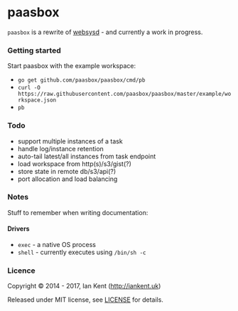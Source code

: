 paasbox
========

`paasbox` is a rewrite of [websysd](https://github.com/websysd/websysd) - and currently a work in progress.

### Getting started

Start paasbox with the example workspace:

- `go get github.com/paasbox/paasbox/cmd/pb`
- `curl -O https://raw.githubusercontent.com/paasbox/paasbox/master/example/workspace.json`
- `pb`

### Todo

- support multiple instances of a task
- handle log/instance retention
- auto-tail latest/all instances from task endpoint
- load workspace from http(s)/s3/gist(?)
- store state in remote db/s3/api(?)
- port allocation and load balancing

### Notes

Stuff to remember when writing documentation:

#### Drivers

- `exec` - a native OS process
- `shell` - currently executes using `/bin/sh -c`

### Licence

Copyright ©‎ 2014 - 2017, Ian Kent (http://iankent.uk)

Released under MIT license, see [LICENSE](LICENSE.md) for details.
